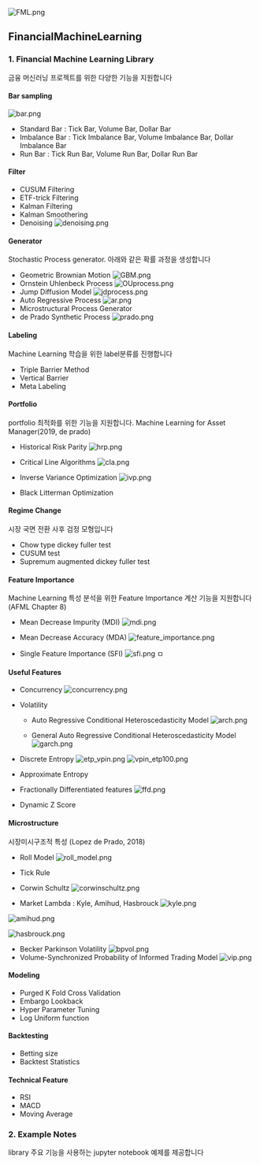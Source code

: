 ![FML.png](Images%2FFML.png)

## FinancialMachineLearning

### 1. Financial Machine Learning Library

금융 머신러닝 프로젝트를 위한 다양한 기능을 지원합니다

#### Bar sampling
![bar.png](Images%2Fbar.png)

- Standard Bar : Tick Bar, Volume Bar, Dollar Bar
- Imbalance Bar : Tick Imbalance Bar, Volume Imbalance Bar, Dollar Imbalance Bar
- Run Bar : Tick Run Bar, Volume Run Bar, Dollar Run Bar

#### Filter

- CUSUM Filtering
- ETF-trick Filtering
- Kalman Filtering
- Kalman Smoothering
- Denoising
![denoising.png](Images%2Fdenoising.png)

#### Generator

Stochastic Process generator. 아래와 같은 확률 과정을 생성합니다

- Geometric Brownian Motion
![GBM.png](Images%2FGBM.png)
- Ornstein Uhlenbeck Process
![OUprocess.png](Images%2FOUprocess.png)
- Jump Diffusion Model
![jdprocess.png](Images%2Fjdprocess.png)
- Auto Regressive Process
![ar.png](Images%2Far.png)
- Microstructural Process Generator
- de Prado Synthetic Process
![prado.png](Images%2Fprado.png)

#### Labeling
Machine Learning 학습을 위한 label분류를 진행합니다

- Triple Barrier Method
- Vertical Barrier
- Meta Labeling

#### Portfolio
portfolio 최적화를 위한 기능을 지원합니다. Machine Learning for Asset Manager(2019, de prado)

- Historical Risk Parity
![hrp.png](Images%2Fhrp.png)

- Critical Line Algorithms
![cla.png](Images%2Fcla.png)

- Inverse Variance Optimization
![ivp.png](Images%2Fivp.png)

- Black Litterman Optimization

#### Regime Change
시장 국면 전환 사후 검정 모형입니다

- Chow type dickey fuller test
- CUSUM test
- Supremum augmented dickey fuller test

#### Feature Importance

Machine Learning 특성 분석을 위한 Feature Importance 계산 기능을 지원합니다 (AFML Chapter 8)

- Mean Decrease Impurity (MDI)
![mdi.png](Images%2Fmdi.png)

- Mean Decrease Accuracy (MDA)
![feature_importance.png](Images%2Ffeature_importance.png)

- Single Feature Importance (SFI)
![sfi.png](Images%2Fsfi.png)
ㅁ

#### Useful Features


- Concurrency
![concurrency.png](Images%2Fconcurrency.png)

- Volatility
  - Auto Regressive Conditional Heteroscedasticity Model
  ![arch.png](Images%2Farch.png)
  
  - General Auto Regressive Conditional Heteroscedasticity Model
  ![garch.png](Images%2Fgarch.png)
- Discrete Entropy
![etp_vpin.png](Images%2Fetp_vpin.png)
![vpin_etp100.png](Images%2Fvpin_etp100.png)
- Approximate Entropy
- Fractionally Differentiated features
![ffd.png](Images%2Fffd.png)

- Dynamic Z Score

#### Microstructure

시장미시구조적 특성 (Lopez de Prado, 2018)
- Roll Model
![roll_model.png](Images%2Froll_model.png)
- Tick Rule
- Corwin Schultz
![corwinschultz.png](Images%2Fcorwinschultz.png)

- Market Lambda : Kyle, Amihud, Hasbrouck
![kyle.png](Images%2Fkyle.png)

![amihud.png](Images%2Famihud.png)

![hasbrouck.png](Images%2Fhasbrouck.png)
- Becker Parkinson Volatility
![bpvol.png](Images%2Fbpvol.png)
- Volume-Synchronized Probability of Informed Trading Model
![vip.png](Images%2Fvip.png)

#### Modeling

- Purged K Fold Cross Validation
- Embargo Lookback
- Hyper Parameter Tuning
- Log Uniform function

#### Backtesting

- Betting size
- Backtest Statistics

#### Technical Feature

- RSI
- MACD
- Moving Average

### 2. Example Notes

library 주요 기능을 사용하는 jupyter notebook 예제를 제공합니다